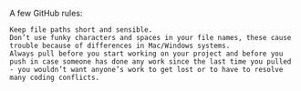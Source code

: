 
A few GitHub rules:

    Keep file paths short and sensible.
    Don’t use funky characters and spaces in your file names, these cause trouble because of differences in Mac/Windows systems.
    Always pull before you start working on your project and before you push in case someone has done any work since the last time you pulled - you wouldn’t want anyone’s work to get lost or to have to resolve many coding conflicts.
